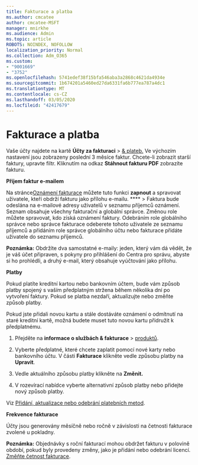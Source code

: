 ```yaml
---
title: Fakturace a platba
ms.author: cmcatee
author: cmcatee-MSFT
manager: mnirkhe
ms.audience: Admin
ms.topic: article
ROBOTS: NOINDEX, NOFOLLOW
localization_priority: Normal
ms.collection: Adm_O365
ms.custom:
- "9001669"
- "3752"
ms.openlocfilehash: 5741edef38f15bfa546aba3a2868c4621da4934e
ms.sourcegitcommit: 1b674201a5460ed27da6331fa6b777ea787a4dc1
ms.translationtype: MT
ms.contentlocale: cs-CZ
ms.lasthandoff: 03/05/2020
ms.locfileid: "42417679"
---
```

# <a name="billing-and-payment"></a>Fakturace a platba

Vaše účty najdete na kartě **Účty za fakturaci** > [& plateb.](https://go.microsoft.com/fwlink/p/?linkid=848039)  Ve výchozím nastavení jsou zobrazeny poslední 3 měsíce faktur.  Chcete-li zobrazit starší faktury, upravte filtr.  Kliknutím na odkaz **Stáhnout fakturu PDF** zobrazíte fakturu.

**Příjem faktur e-mailem**

Na stránce[Oznámení fakturace](https://go.microsoft.com/fwlink/p/?linkid=853212) můžete tuto funkci **zapnout** a spravovat uživatele, kteří obdrží fakturu jako přílohu e-mailu. **** >  Faktura bude odeslána na e-mailové adresy uživatelů v seznamu příjemců oznámení. Seznam obsahuje všechny fakturační a globální správce.  Změnou role můžete spravovat, kdo získá oznámení faktury.  Odebráním role globálního správce nebo správce fakturace odeberete tohoto uživatele ze seznamu příjemců a přidáním role správce globálního účtu nebo fakturace přidáte uživatele do seznamu příjemců.

**Poznámka:** Obdržíte dva samostatné e-maily: jeden, který vám dá vědět, že je váš účet připraven, s pokyny pro přihlášení do Centra pro správu, abyste si ho prohlédli, a druhý e-mail, který obsahuje vyúčtování jako přílohu.

**Platby**

Pokud platíte kreditní kartou nebo bankovním účtem, bude vám způsob platby spojený s vaším předplatným stržena během několika dní po vytvoření faktury.  Pokud se platba nezdaří, aktualizujte nebo změňte způsob platby. 

Pokud jste přidali novou kartu a stále dostáváte oznámení o odmítnutí na staré kreditní kartě, možná budete muset tuto novou kartu přidružit k předplatnému.

1. Přejděte na **informace o službách & fakturace** > [produktů](https://go.microsoft.com/fwlink/p/?linkid=842054).

2. Vyberte předplatné, které chcete zaplatit pomocí nové karty nebo bankovního účtu. V části **Fakturace** klikněte vedle způsobu platby na **Upravit**.

3. Vedle aktuálního způsobu platby klikněte na **Změnit.**

4. V rozevírací nabídce vyberte alternativní způsob platby nebo přidejte nový způsob platby.

Viz [Přidání, aktualizace nebo odebrání platebních metod](https://go.microsoft.com/fwlink/?linkid=2118133).

**Frekvence fakturace**

Účty jsou generovány měsíčně nebo ročně v závislosti na četnosti fakturace zvolené u pokladny.  

**Poznámka:** Objednávky s roční fakturací mohou obdržet fakturu v polovině období, pokud byly provedeny změny, jako je přidání nebo odebrání licencí.  [Změňte četnost fakturace](https://go.microsoft.com/fwlink/?linkid=2119148).
